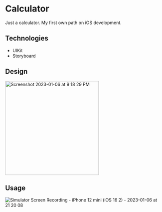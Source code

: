 # Calculator
Just a calculator. My first own path on iOS development.

## Technologies
+ UIKit
+ Storyboard

## Design
<img width="300" alt="Screenshot 2023-01-06 at 9 18 29 PM" src="https://user-images.githubusercontent.com/70813562/211073990-83d834c2-e644-408a-a23c-36f4af4214c6.png">

## Usage
![Simulator Screen Recording - iPhone 12 mini (iOS 16 2) - 2023-01-06 at 21 20 08](https://user-images.githubusercontent.com/70813562/211074273-97b0ebbf-671c-4116-bf9a-4b9c12b16dd2.gif)
